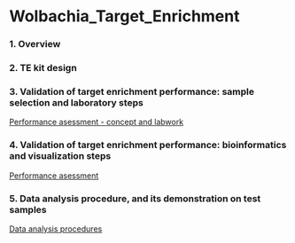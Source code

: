 # Wolbachia_Target_Enrichment

### 1. Overview

### 2. TE kit design

### 3. Validation of target enrichment performance: sample selection and laboratory steps
[Performance asessment - concept and labwork](validation/Performance_assessment_concept_lab.md)

### 4. Validation of target enrichment performance: bioinformatics and visualization steps
[Performance asessment](validation/Performance_assessment_bioinfo.md)

### 5. Data analysis procedure, and its demonstration on test samples
[Data analysis procedures](Data_analysis.md)


